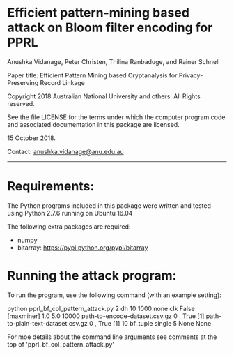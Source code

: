 Efficient pattern-mining based attack on Bloom filter encoding for PPRL
=======================================================================

Anushka Vidanage, Peter Christen, Thilina Ranbaduge, and Rainer Schnell 

Paper title: Efficient Pattern Mining based Cryptanalysis for
             Privacy-Preserving Record Linkage


Copyright 2018 Australian National University and others.
All Rights reserved.

See the file LICENSE for the terms under which the computer program
code and associated documentation in this package are licensed.

15 October 2018.

Contact: anushka.vidanage@anu.edu.au

-------------------------------------------------------------------

Requirements:
=============

The Python programs included in this package were written and
tested using Python 2.7.6 running on Ubuntu 16.04

The following extra packages are required:
- numpy
- bitarray:  https://pypi.python.org/pypi/bitarray

Running the attack program:
===========================

To run the program, use the following command (with an example setting):

  python pprl_bf_col_pattern_attack.py 2 dh 10 1000 
    none clk False [maxminer] 1.0 5.0 10000 path-to-encode-dataset.csv.gz 0 , 
    True [1] path-to-plain-text-dataset.csv.gz 0 , True [1] 10 bf_tuple
    single 5 None None

For moe details about the command line arguments see comments at the top of 
'pprl_bf_col_pattern_attack.py'
